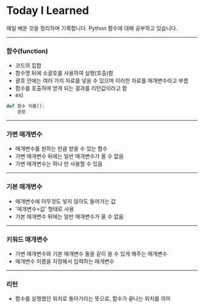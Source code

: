 # Today I Learned
매일 배운 것을 정리하며 기록합니다. Python 함수에 대해 공부하고 있습니다.

***

### 함수(function)

- 코드의 집합
- 함수명 뒤에 소괄호를 사용하여 실행(호출)함
- 괄호 안에는 여러 가지 자료를 넣을 수 있으며 이러한 자료를 매개변수라고 부름
- 함수를 호출하여 얻게 되는 결과를 리턴값이라고 함
- ex) 
```python
def 함수 이름():
	문장
```

***

### 가변 매개변수

- 매개변수를 원하는 만큼 받을 수 있는 함수
- 가변 매개변수 뒤에는 일반 매개변수가 올 수 없음
- 가변 매개변수는 하나 만 사용할 수 있음

***

### 기본 매개변수

- 매개변수에 아무것도 넣지 않아도 들어가는 값
- '매개변수=값' 형태로 사용
- 기본 매개변수 뒤에는 일반 매개변수가 올 수 없음

***

### 키워드 매개변수

- 가변 매개변수와 기본 매개변수 둘을 같이 쓸 수 있게 해주는 매개변수
- 매개변수 이름을 지정해서 입력하는 매개변수

***

### 리턴

- 함수를 실행했던 위치로 돌아가라는 뜻으로, 함수가 끝나는 위치를 의미